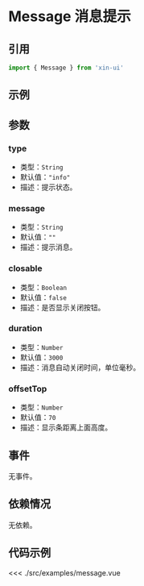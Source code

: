 # Message 消息提示

## 引用
```js
import { Message } from 'xin-ui'
```

## 示例
<example-message/>

## 参数

### type

* 类型：`String`
* 默认值：`"info"`
* 描述：提示状态。

### message

* 类型：`String`
* 默认值：`""`
* 描述：提示消息。

### closable

* 类型：`Boolean`
* 默认值：`false`
* 描述：是否显示关闭按钮。

### duration

* 类型：`Number`
* 默认值：`3000`
* 描述：消息自动关闭时间，单位毫秒。

### offsetTop

* 类型：`Number`
* 默认值：`70`
* 描述：显示条距离上面高度。

## 事件

无事件。

## 依赖情况

无依赖。

## 代码示例
<<< ./src/examples/message.vue






